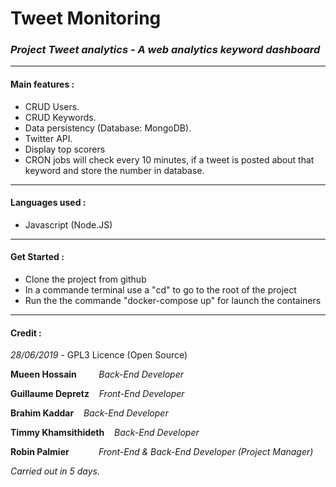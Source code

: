 # Tweet Monitoring
### *Project Tweet analytics - A web analytics keyword dashboard*

---

 #### Main features :
* CRUD Users.
* CRUD Keywords.
* Data persistency (Database: MongoDB).
* Twitter API.
* Display top scorers
* CRON jobs will check every 10 minutes, if a tweet is posted about that keyword and store the number in database.

---
#### Languages used :
* Javascript (Node.JS)

---
#### Get Started : &nbsp;
- Clone the project from github
- In a commande terminal use a "cd" to go to the root of the project
- Run the the commande "docker-compose up" for launch the containers

---
#### Credit :
*28/06/2019* - GPL3 Licence (Open Source)

**Mueen Hossain** &nbsp;&nbsp;&nbsp;&nbsp;&nbsp;&nbsp;&nbsp;&nbsp;*Back-End Developer*
&nbsp;

**Guillaume Depretz** &nbsp;&nbsp;&nbsp;*Front-End Developer*
&nbsp;

**Brahim Kaddar** &nbsp;&nbsp;&nbsp;*Back-End Developer*
&nbsp;

**Timmy Khamsithideth** &nbsp;&nbsp;&nbsp;*Back-End Developer*
&nbsp;

**Robin Palmier** &nbsp;&nbsp;&nbsp;&nbsp;&nbsp;&nbsp;&nbsp;&nbsp;&nbsp;&nbsp;&nbsp;*Front-End & Back-End Developer* *(Project Manager)*
&nbsp;

*Carried out in 5 days.*
